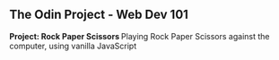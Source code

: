 ## The Odin Project - Web Dev 101

<b> Project: Rock Paper Scissors </b>
Playing Rock Paper Scissors against the computer, using vanilla JavaScript

